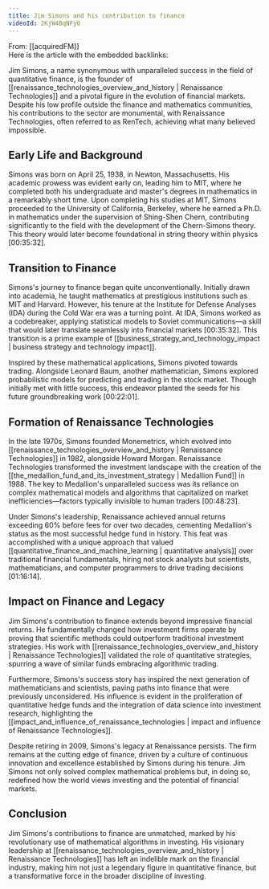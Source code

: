 ```yaml
---
title: Jim Simons and his contribution to finance
videoId: 2KjW4BqNFy0
---
```


From: [[acquiredFM]] <br/> 
Here is the article with the embedded backlinks:

Jim Simons, a name synonymous with unparalleled success in the field of quantitative finance, is the founder of [[renaissance_technologies_overview_and_history | Renaissance Technologies]] and a pivotal figure in the evolution of financial markets. Despite his low profile outside the finance and mathematics communities, his contributions to the sector are monumental, with Renaissance Technologies, often referred to as RenTech, achieving what many believed impossible.

## Early Life and Background

Simons was born on April 25, 1938, in Newton, Massachusetts. His academic prowess was evident early on, leading him to MIT, where he completed both his undergraduate and master's degrees in mathematics in a remarkably short time. Upon completing his studies at MIT, Simons proceeded to the University of California, Berkeley, where he earned a Ph.D. in mathematics under the supervision of Shing-Shen Chern, contributing significantly to the field with the development of the Chern-Simons theory. This theory would later become foundational in string theory within physics [<a class="yt-timestamp" data-t="00:35:32">00:35:32</a>].

## Transition to Finance

Simons's journey to finance began quite unconventionally. Initially drawn into academia, he taught mathematics at prestigious institutions such as MIT and Harvard. However, his tenure at the Institute for Defense Analyses (IDA) during the Cold War era was a turning point. At IDA, Simons worked as a codebreaker, applying statistical models to Soviet communications—a skill that would later translate seamlessly into financial markets [<a class="yt-timestamp" data-t="00:35:32">00:35:32</a>]. This transition is a prime example of [[business_strategy_and_technology_impact | business strategy and technology impact]].

Inspired by these mathematical applications, Simons pivoted towards trading. Alongside Leonard Baum, another mathematician, Simons explored probabilistic models for predicting and trading in the stock market. Though initially met with little success, this endeavor planted the seeds for his future groundbreaking work [<a class="yt-timestamp" data-t="00:22:01">00:22:01</a>].

## Formation of Renaissance Technologies

In the late 1970s, Simons founded Monemetrics, which evolved into [[renaissance_technologies_overview_and_history | Renaissance Technologies]] in 1982, alongside Howard Morgan. Renaissance Technologies transformed the investment landscape with the creation of the [[the_medallion_fund_and_its_investment_strategy | Medallion Fund]] in 1988. The key to Medallion's unparalleled success was its reliance on complex mathematical models and algorithms that capitalized on market inefficiencies—factors typically invisible to human traders [<a class="yt-timestamp" data-t="00:48:23">00:48:23</a>].

Under Simons's leadership, Renaissance achieved annual returns exceeding 60% before fees for over two decades, cementing Medallion's status as the most successful hedge fund in history. This feat was accomplished with a unique approach that valued [[quantitative_finance_and_machine_learning | quantitative analysis]] over traditional financial fundamentals, hiring not stock analysts but scientists, mathematicians, and computer programmers to drive trading decisions [<a class="yt-timestamp" data-t="01:16:14">01:16:14</a>].

## Impact on Finance and Legacy

Jim Simons's contribution to finance extends beyond impressive financial returns. He fundamentally changed how investment firms operate by proving that scientific methods could outperform traditional investment strategies. His work with [[renaissance_technologies_overview_and_history | Renaissance Technologies]] validated the role of quantitative strategies, spurring a wave of similar funds embracing algorithmic trading.

Furthermore, Simons's success story has inspired the next generation of mathematicians and scientists, paving paths into finance that were previously unconsidered. His influence is evident in the proliferation of quantitative hedge funds and the integration of data science into investment research, highlighting the [[impact_and_influence_of_renaissance_technologies | impact and influence of Renaissance Technologies]].

Despite retiring in 2009, Simons's legacy at Renaissance persists. The firm remains at the cutting edge of finance, driven by a culture of continuous innovation and excellence established by Simons during his tenure. Jim Simons not only solved complex mathematical problems but, in doing so, redefined how the world views investing and the potential of financial markets.

## Conclusion

Jim Simons's contributions to finance are unmatched, marked by his revolutionary use of mathematical algorithms in investing. His visionary leadership at [[renaissance_technologies_overview_and_history | Renaissance Technologies]] has left an indelible mark on the financial industry, making him not just a legendary figure in quantitative finance, but a transformative force in the broader discipline of investing.